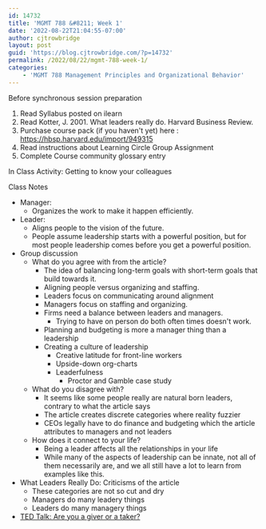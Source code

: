 ```yaml
---
id: 14732
title: 'MGMT 788 &#8211; Week 1'
date: '2022-08-22T21:04:55-07:00'
author: cjtrowbridge
layout: post
guid: 'https://blog.cjtrowbridge.com/?p=14732'
permalink: /2022/08/22/mgmt-788-week-1/
categories:
    - 'MGMT 788 Management Principles and Organizational Behavior'
---
```


Before synchronous session preparation

1. Read Syllabus posted on ilearn
2. Read Kotter, J. 2001. What leaders really do. Harvard Business Review.
3. Purchase course pack (if you haven't yet) here : https://hbsp.harvard.edu/import/949315
4. Read instructions about Learning Circle Group Assignment
5. Complete Course community glossary entry

In Class Activity: Getting to know your colleagues

Class Notes

- Manager: 
    - Organizes the work to make it happen efficiently.
- Leader: 
    - Aligns people to the vision of the future.
    - People assume leadership starts with a powerful position, but for most people leadership comes before you get a powerful position.
- Group discussion
    - What do you agree with from the article?
        - The idea of balancing long-term goals with short-term goals that build towards it.
        - Aligning people versus organizing and staffing.
        - Leaders focus on communicating around alignment
        - Managers focus on staffing and organizing.
        - Firms need a balance between leaders and managers.
            - Trying to have on person do both often times doesn't work.
        - Planning and budgeting is more a manager thing than a leadership
        - Creating a culture of leadership
            - Creative latitude for front-line workers
            - Upside-down org-charts
            - Leaderfulness
                - Proctor and Gamble case study
    - What do you disagree with?
        - It seems like some people really are natural born leaders, contrary to what the article says
        - The article creates discrete categories where reality fuzzier
        - CEOs legally have to do finance and budgeting which the article attributes to managers and not leaders
    - How does it connect to your life?
        - Being a leader affects all the relationships in your life
        - While many of the aspects of leadership can be innate, not all of them necessarily are, and we all still have a lot to learn from examples like this.
- What Leaders Really Do: Criticisms of the article
    - These categories are not so cut and dry
    - Managers do many leadery things
    - Leaders do many managery things
- [TED Talk: Are you a giver or a taker?](https://www.ted.com/talks/adam_grant_are_you_a_giver_or_a_taker?language=en)